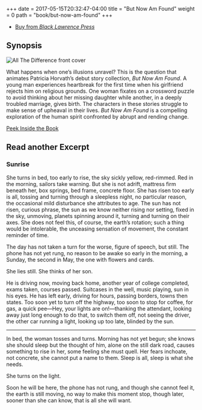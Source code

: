 +++
date = 2017-05-15T20:32:47-04:00
title = "But Now Am Found"
weight = 0
path = "book/but-now-am-found"
+++

<ul class="buy-links">
  <li class="buy-link"><a href="https://blacklawrencepress.com/books/but-now-am-found/">Buy from <em>Black Lawrence Press</em></a></li>
</ul>

## Synopsis

<div class="synopsis">
  <img src="/images/but-now-am-found-cover-medium.jpg" alt="All The Difference front cover">
  <p>What happens when one’s illusions unravel? This is the question that animates Patricia Horvath’s debut story collection, <em>But Now Am Found</em>. A young man experiences heartbreak for the first time when his girlfriend rejects him on religious grounds. One woman fixates on a crossword puzzle to avoid thinking about her missing daughter while another, in a deeply troubled marriage, gives birth. The characters in these stories struggle to make sense of upheaval in their lives. <em>But Now Am Found</em> is a compelling exploration of the human spirit confronted by abrupt and rending change.</p>
  <p><a href="https://blacklawrencepress.com/wp-content/uploads/9781625570352.pdf">Peek Inside the Book</a></p>
</div>

<div class="clearfix"></div>

## Read another Excerpt

<div class="excerpt">

<h3>Sunrise</h3>

She turns in bed, too early to rise, the sky sickly yellow, red-rimmed. Red in the morning, sailors take warning. But she is not adrift, mattress firm beneath her, box springs, bed frame, concrete floor. She has risen too early is all, tossing and turning through a sleepless night, no particular reason, the occasional mild disturbance she attributes to age. The sun has not risen, curious phrase, the sun as we know neither rising nor setting, fixed in the sky, unmoving, planets spinning around it, turning and turning on their axes. She does not feel this, of course, the earth’s rotation; such a thing would be intolerable, the unceasing sensation of movement, the constant reminder of time.

The day has not taken a turn for the worse, figure of speech, but still. The phone has not yet rung, no reason to be awake so early in the morning, a Sunday, the second in May, the one with flowers and cards.

She lies still. She thinks of her son.

He is driving now, moving back home, another year of college completed, exams taken, courses passed. Suitcases in the well, music playing, sun in his eyes. He has left early, driving for hours, passing borders, towns then states. Too soon yet to turn off the highway, too soon to stop for coffee, for gas, a quick pee—Hey, your lights are on!—thanking the attendant, looking away just long enough to do that, to switch them off, not seeing the driver, the other car running a light, looking up too late, blinded by the sun.

---

In bed, the woman tosses and turns. Morning has not yet begun; she knows she should sleep but the thought of him, alone on the still dark road, causes something to rise in her, some feeling she must quell. Her fears inchoate, not concrete, she cannot put a name to them. Sleep is all, sleep is what she needs.

She turns on the light.

Soon he will be here, the phone has not rung, and though she cannot feel it, the earth is still moving, no way to make this moment stop, though later, sooner than she can know, that is all she will want.

</div>
